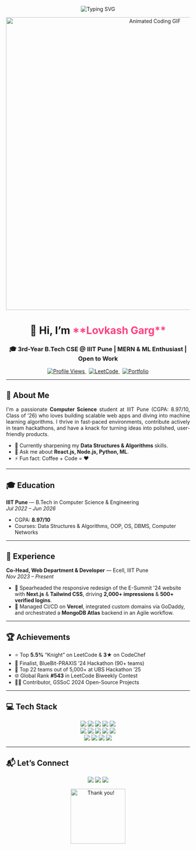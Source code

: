 <!--
Welcome to an enhanced, eye-catching GitHub README! This template adds an animated banner, dynamic typing effect, cool GIFs, and custom fonts.
-->

<p align="center">
  <img src="https://github.com/DenverCoder1/readme-typing-svg/raw/main/assets/typing.svg" alt="Typing SVG" />
</p>

<p align="center">
  <img src="https://media.giphy.com/media/26tOZ42Mg6pbTUPHW/giphy.gif" width="800" alt="Animated Coding GIF" />
</p>

<h1 align="center">
  👋 Hi, I’m <span style="color:#FF4081;">**Lovkash Garg**</span>
</h1>
<h3 align="center">
  🎓 3rd-Year B.Tech CSE @ IIIT Pune | MERN & ML Enthusiast | Open to Work
</h3>

<p align="center">
  <a href="https://komarev.com/ghpvc/?username=lovkashgarg&style=flat&color=0e75b6">
    <img alt="Profile Views" src="https://komarev.com/ghpvc/?username=lovkashgarg&style=flat&color=0e75b6" />
  </a>
  &nbsp;
  <a href="https://leetcode.com/u/Lovkash_2905/">
    <img alt="LeetCode" src="https://img.shields.io/badge/LeetCode-%230053ff.svg?style=flat&logo=leetcode&logoColor=white"/>
  </a>
  &nbsp;
  <a href="https://lovkash-garg-portfolio.vercel.app/">
    <img alt="Portfolio" src="https://img.shields.io/badge/Portfolio-%23FF4081.svg?style=flat&logo=vercel&logoColor=white"/>
  </a>
</p>

---

## 🌟 About Me

<p align="justify">
  I'm a passionate <strong>Computer Science</strong> student at IIIT Pune (CGPA: 8.97/10, Class of ’26) who loves building <animated>scalable web apps</animated> and diving into <rainbow>machine learning</rainbow> algorithms. I thrive in fast-paced environments, contribute actively in team hackathons, and have a knack for turning ideas into polished, user-friendly products.
</p>

- 🌱 Currently sharpening my <strong>Data Structures & Algorithms</strong> skills.  
- 💬 Ask me about <strong>React.js, Node.js, Python, ML</strong>.  
- ⚡ Fun fact: Coffee + Code = ❤️  

---

## 🎓 Education

**IIIT Pune** — B.Tech in Computer Science & Engineering  
_<em>Jul 2022 – Jun 2026</em>_

- CGPA: <strong>8.97/10</strong>  
- Courses: Data Structures & Algorithms, OOP, OS, DBMS, Computer Networks  

---

## 💼 Experience

**Co-Head, Web Department & Developer** — Ecell, IIIT Pune  
_<em>Nov 2023 – Present</em>_

- 🚀 Spearheaded the responsive redesign of the E-Summit ’24 website with <strong>Next.js</strong> & <strong>Tailwind CSS</strong>, driving <strong>2,000+ impressions</strong> & <strong>500+ verified logins</strong>.  
- 🔄 Managed CI/CD on <strong>Vercel</strong>, integrated custom domains via GoDaddy, and orchestrated a <strong>MongoDB Atlas</strong> backend in an Agile workflow.  

---

## 🏆 Achievements

- ⭐ Top <strong>5.5%</strong> “Knight” on LeetCode & <strong>3★</strong> on CodeChef  
- 🥇 Finalist, BlueBit-PRAXIS ’24 Hackathon (90+ teams)  
- 🥉 Top 22 teams out of 5,000+ at UBS Hackathon ’25  
- 🌐 Global Rank <strong>#543</strong> in LeetCode Biweekly Contest  
- 🧑‍💻 Contributor, GSSoC 2024 Open-Source Projects  

---

## 💻 Tech Stack

<p align="center">
  <!-- Languages -->
  <img src="https://img.shields.io/badge/C-%2300599C.svg?style=for-the-badge&logo=c&logoColor=white" />
  <img src="https://img.shields.io/badge/C%2B%2B-%2300599C.svg?style=for-the-badge&logo=c%2B%2B&logoColor=white" />
  <img src="https://img.shields.io/badge/JavaScript-ES6-F7DF1E?style=for-the-badge&logo=javascript&logoColor=white" />
  <img src="https://img.shields.io/badge/TypeScript-%23007ACC.svg?style=for-the-badge&logo=typescript&logoColor=white" />
  <img src="https://img.shields.io/badge/Python-%233776AB.svg?style=for-the-badge&logo=python&logoColor=white" />
  <br />
  <!-- Frameworks & Tools -->
  <img src="https://img.shields.io/badge/React.js-%2361DAFB.svg?style=for-the-badge&logo=react&logoColor=white" />
  <img src="https://img.shields.io/badge/Next.js-black?style=for-the-badge&logo=next.js&logoColor=white" />
  <img src="https://img.shields.io/badge/Tailwind%20CSS-%2338B2AC.svg?style=for-the-badge&logo=tailwind-css&logoColor=white" />
  <img src="https://img.shields.io/badge/Node.js-%23339933.svg?style=for-the-badge&logo=node.js&logoColor=white" />
  <img src="https://img.shields.io/badge/Express.js-%23404d59.svg?style=for-the-badge&logo=express&logoColor=white" />
  <br />
  <!-- Databases & DevOps -->
  <img src="https://img.shields.io/badge/MongoDB-%234EA94B.svg?style=for-the-badge&logo=mongodb&logoColor=white" />
  <img src="https://img.shields.io/badge/PostgreSQL-%23316192.svg?style=for-the-badge&logo=postgresql&logoColor=white" />
  <img src="https://img.shields.io/badge/Docker-%2302493E.svg?style=for-the-badge&logo=docker&logoColor=white" />
  <img src="https://img.shields.io/badge/AWS%20EC2-%23FF9900.svg?style=for-the-badge&logo=amazon-aws&logoColor=white" />
</p>

---

## 📬 Let’s Connect

<p align="center">
  <a href="https://github.com/LovkashGarg"><img src="https://img.shields.io/badge/GitHub-%23181717.svg?style=flat&logo=github&logoColor=white" /></a>
  <a href="https://linkedin.com/in/lovkash-garg"><img src="https://img.shields.io/badge/LinkedIn-%230A66C2.svg?style=flat&logo=linkedin&logoColor=white" /></a>
  <a href="mailto:lovkashgarg@gmail.com"><img src="https://img.shields.io/badge/Email-%23D14836.svg?style=flat&logo=gmail&logoColor=white" /></a>
</p>

<p align="center">
  <img src="https://media.giphy.com/media/xUPGcguWZHRC2HyBRS/giphy.gif" width="150" alt="Thank you!" />
</p>
